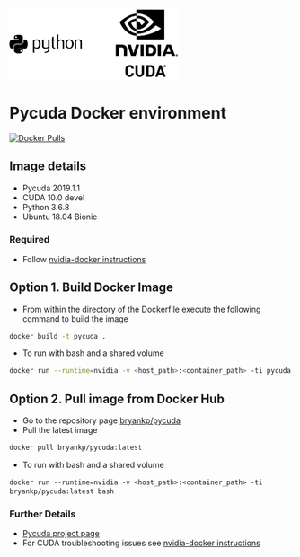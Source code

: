 <img src="https://raw.githubusercontent.com/KnowledgePending/Pycuda-Docker/master/images/pycuda.jpg" width ="60%">

# Pycuda Docker environment
[![Docker Pulls](https://img.shields.io/docker/pulls/bryankp/pycuda.svg)](https://hub.docker.com/r/bryankp/pycuda)
## Image details
* Pycuda 2019.1.1
* CUDA 10.0 devel
* Python 3.6.8
* Ubuntu 18.04 Bionic

### Required
* Follow [nvidia-docker instructions](https://github.com/NVIDIA/nvidia-docker)

## Option 1. Build Docker Image
* From within the directory of the Dockerfile execute the following command to build the image
```BASH
docker build -t pycuda .
```
* To run with bash and a shared volume
```BASH
docker run --runtime=nvidia -v <host_path>:<container_path> -ti pycuda:latest bash
```
## Option 2. Pull image from Docker Hub
* Go to the repository page [bryankp/pycuda](https://hub.docker.com/r/bryankp/pycuda)
* Pull the latest image
```BASH
docker pull bryankp/pycuda:latest
```
* To run with bash and a shared volume
```
docker run --runtime=nvidia -v <host_path>:<container_path> -ti bryankp/pycuda:latest bash
```

### Further Details
* [Pycuda project page](https://pypi.org/project/pycuda/)
* For CUDA troubleshooting issues see [nvidia-docker instructions](https://github.com/NVIDIA/nvidia-docker)
